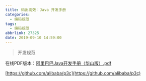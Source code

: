 ```yaml
---
title: 码出高效：Java 开发手册
categories:
  - 编码规范
tags:
  - 编码规范
abbrlink: 27325
date: 2019-09-10 14:59:00
---
```


> 开发规范

<!-- more -->

在线PDF版本：<a href="/attachments/阿里巴巴Java开发手册（华山版）.pdf" target="_blank">阿里巴巴Java开发手册（华山版）.pdf</a>

[https://github.com/alibaba/p3c](https://github.com/alibaba/p3c)

